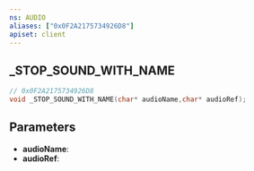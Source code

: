```yaml
---
ns: AUDIO
aliases: ["0x0F2A2175734926D8"]
apiset: client
---
```

## _STOP_SOUND_WITH_NAME

```c
// 0x0F2A2175734926D8
void _STOP_SOUND_WITH_NAME(char* audioName,char* audioRef);
```


## Parameters
* **audioName**:
* **audioRef**: